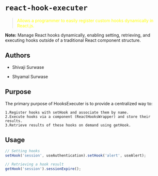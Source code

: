 # `react-hook-executer`

> <font color=yellow> Allows a programmer to easily register custom hooks dynamically in React.js.</font>

**Note:**  Manage React hooks dynamically, enabling setting, retrieving, and executing hooks outside of a traditional React component structure.

## Authors

- Shivaji Surwase

- Shyamal Surwase

## Purpose

The primary purpose of HooksExecuter is to provide a centralized way to:

    1.Register hooks with setHook and associate them by name.
    2.Execute hooks via a component (ReactHooksWrapper) and store their results.
    3.Retrieve results of these hooks on demand using getHook.

## Usage

```js
// Setting hooks
setHook('session', useAuthentication).setHook('alert', useAlert);

// Retrieving a hook result
getHook('session').sessionExpire();
```